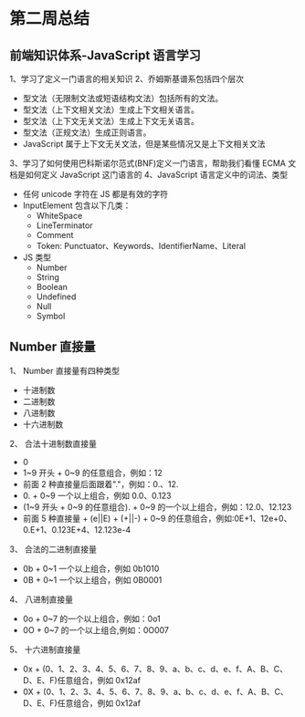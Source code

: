 # 第二周总结

## 前端知识体系-JavaScript 语言学习

1、学习了定义一门语言的相关知识
2、乔姆斯基谱系包括四个层次

- 型文法（无限制文法或短语结构文法）包括所有的文法。
- 型文法（上下文相关文法）生成上下文相关语言。
- 型文法（上下文无关文法）生成上下文无关语言。
- 型文法（正规文法）生成正则语言。
- JavaScript 属于上下文无关文法，但是某些情况又是上下文相关文法

3、学习了如何使用巴科斯诺尔范式(BNF)定义一门语言，帮助我们看懂 ECMA 文档是如何定义 JavaScript 这门语言的
4、JavaScript 语言定义中的词法、类型

- 任何 unicode 字符在 JS 都是有效的字符
- InputElement 包含以下几类：
  - WhiteSpace
  - LineTerminator
  - Comment
  - Token: Punctuator、Keywords、IdentifierName、Literal
- JS 类型
  - Number
  - String
  - Boolean
  - Undefined
  - Null
  - Symbol

## Number 直接量

1、 Number 直接量有四种类型

- 十进制数
- 二进制数
- 八进制数
- 十六进制数

2、 合法十进制数直接量

- 0
- 1~9 开头 + 0~9 的任意组合，例如：12
- 前面 2 种直接量后面跟着"."，例如：0.、12.
- 0\. + 0~9 一个以上组合，例如 0.0、0.123
- (1~9 开头 + 0~9 的任意组合). + 0~9 的一个以上组合，例如：12.0、12.123
- 前面 5 种直接量 + (e||E) + (+||-) + 0~9 的任意组合，例如:0E+1、12e+0、0.E+1、0.123E+4、12.123e-4

3、 合法的二进制直接量
- 0b + 0~1 一个以上组合，例如 0b1010
- 0B + 0~1 一个以上组合，例如 0B0001

4、 八进制直接量
- 0o + 0~7 的一个以上组合，例如：0o1
- 0O + 0~7 的一个以上组合,例如：0O007

5、 十六进制直接量
- 0x + (0、1、2、3、4、5、6、7、8、9、a、b、c、d、e、f、A、B、C、D、E、F)任意组合，例如 0x12af
- 0X + (0、1、2、3、4、5、6、7、8、9、a、b、c、d、e、f、A、B、C、D、E、F)任意组合，例如 0x12af
